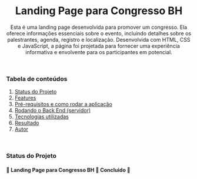 <h1 align="center">Landing Page para Congresso BH</h1>


<p align="center">Esta é uma landing page desenvolvida para promover um congresso. Ela oferece informações essenciais sobre o evento, incluindo detalhes sobre os palestrantes, agenda, registro e localização. Desenvolvida com HTML, CSS e JavaScript, a página foi projetada para fornecer uma experiência informativa e envolvente para os participantes em potencial.</p>

<br/>

### Tabela de conteúdos
1. [Status do Projeto](#status-do-projeto)
2. [Features](#features)
3. [Pré-requisitos e como rodar a aplicação](#pré-requisitos-e-como-rodar-a-aplicação)
4. [Rodando o Back End (servidor)](#rodando-o-back-end-servidor)
5. [Tecnologias utilizadas](#tecnologias-utilizadas)
6. [Resultado](#resultado)
7. [Autor](#autor)

<br/>

### Status do Projeto
<h4 align=""> 
	🚧  Landing Page para Congresso BH 🚀 Concluido  🚧
</h4>

<br/>
